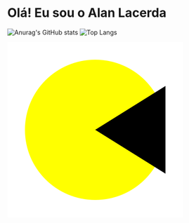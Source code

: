 # Olá! Eu sou o Alan Lacerda

![Anurag's GitHub stats](https://github-readme-stats.vercel.app/api?username=Alan118020&show_icons=true&theme=radical)
![Top Langs](https://github-readme-stats.vercel.app/api/top-langs/?username=Alan118020&layout=compact&hide_title=true&theme=radical)

<picture align="center">
  <source media="(prefers-color-scheme: dark)" srcset="https://raw.githubusercontent.com/Alan118020/Alan118020/output/pacman_animation-dark.svg">
  <source media="(prefers-color-scheme: light)" srcset="https://raw.githubusercontent.com/Alan118020/Alan118020/output/pacman_animation.svg">
  <img align="center" alt="Pac-Man Commit Animation" src="https://raw.githubusercontent.com/Alan118020/Alan118020/output/pacman_animation.svg">
</picture>
